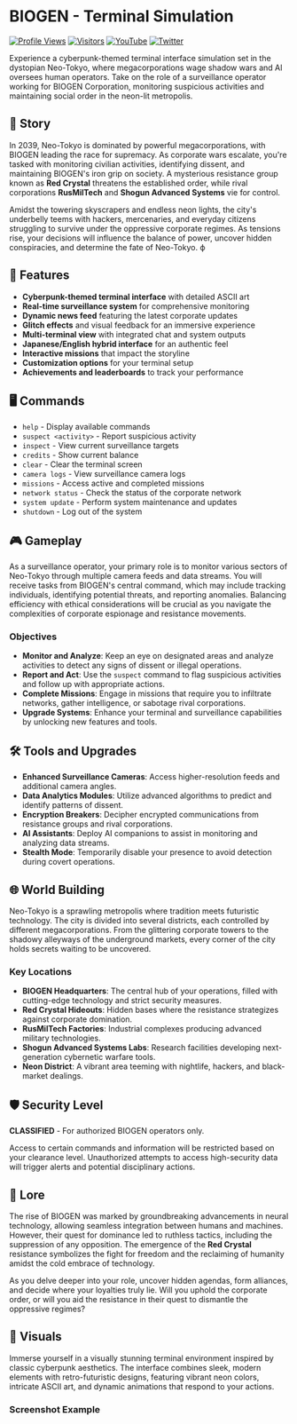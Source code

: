 # BIOGEN - Terminal Simulation

[![Profile Views](https://komarev.com/ghpvc/?username=solrikk&color=blueviolet)](https://github.com/solrikk)
[![Visitors](https://api.visitorbadge.io/api/visitors?path=https%3A%2F%2Fgithub.com%2FSolrikk%2FBIOGEN&label=Views&countColor=%232ccce4)](https://visitorbadge.io/status?path=https%3A%2F%2Fgithub.com%2FSolrikk%2FBIOGEN)
[![YouTube](https://img.shields.io/badge/YouTube-Solrikk-red)](https://www.youtube.com/@Solrikk-qr2oi)
[![Twitter](https://img.shields.io/badge/Twitter-Solrikk-blue)](https://x.com/Solrikk)

Experience a cyberpunk-themed terminal interface simulation set in the dystopian Neo-Tokyo, where megacorporations wage shadow wars and AI oversees human operators. Take on the role of a surveillance operator working for BIOGEN Corporation, monitoring suspicious activities and maintaining social order in the neon-lit metropolis.

## 🌆 Story

In 2039, Neo-Tokyo is dominated by powerful megacorporations, with BIOGEN leading the race for supremacy. As corporate wars escalate, you're tasked with monitoring civilian activities, identifying dissent, and maintaining BIOGEN's iron grip on society. A mysterious resistance group known as **Red Crystal** threatens the established order, while rival corporations **RusMilTech** and **Shogun Advanced Systems** vie for control.

Amidst the towering skyscrapers and endless neon lights, the city's underbelly teems with hackers, mercenaries, and everyday citizens struggling to survive under the oppressive corporate regimes. As tensions rise, your decisions will influence the balance of power, uncover hidden conspiracies, and determine the fate of Neo-Tokyo.
ф
## 🔑 Features

- **Cyberpunk-themed terminal interface** with detailed ASCII art
- **Real-time surveillance system** for comprehensive monitoring
- **Dynamic news feed** featuring the latest corporate updates
- **Glitch effects** and visual feedback for an immersive experience
- **Multi-terminal view** with integrated chat and system outputs
- **Japanese/English hybrid interface** for an authentic feel
- **Interactive missions** that impact the storyline
- **Customization options** for your terminal setup
- **Achievements and leaderboards** to track your performance

## 🖥️ Commands

- `help` - Display available commands
- `suspect <activity>` - Report suspicious activity
- `inspect` - View current surveillance targets
- `credits` - Show current balance
- `clear` - Clear the terminal screen
- `camera logs` - View surveillance camera logs
- `missions` - Access active and completed missions
- `network status` - Check the status of the corporate network
- `system update` - Perform system maintenance and updates
- `shutdown` - Log out of the system

## 🎮 Gameplay

As a surveillance operator, your primary role is to monitor various sectors of Neo-Tokyo through multiple camera feeds and data streams. You will receive tasks from BIOGEN's central command, which may include tracking individuals, identifying potential threats, and reporting anomalies. Balancing efficiency with ethical considerations will be crucial as you navigate the complexities of corporate espionage and resistance movements.

### Objectives

- **Monitor and Analyze**: Keep an eye on designated areas and analyze activities to detect any signs of dissent or illegal operations.
- **Report and Act**: Use the `suspect` command to flag suspicious activities and follow up with appropriate actions.
- **Complete Missions**: Engage in missions that require you to infiltrate networks, gather intelligence, or sabotage rival corporations.
- **Upgrade Systems**: Enhance your terminal and surveillance capabilities by unlocking new features and tools.

## 🛠️ Tools and Upgrades

- **Enhanced Surveillance Cameras**: Access higher-resolution feeds and additional camera angles.
- **Data Analytics Modules**: Utilize advanced algorithms to predict and identify patterns of dissent.
- **Encryption Breakers**: Decipher encrypted communications from resistance groups and rival corporations.
- **AI Assistants**: Deploy AI companions to assist in monitoring and analyzing data streams.
- **Stealth Mode**: Temporarily disable your presence to avoid detection during covert operations.

## 🌐 World Building

Neo-Tokyo is a sprawling metropolis where tradition meets futuristic technology. The city is divided into several districts, each controlled by different megacorporations. From the glittering corporate towers to the shadowy alleyways of the underground markets, every corner of the city holds secrets waiting to be uncovered.

### Key Locations

- **BIOGEN Headquarters**: The central hub of your operations, filled with cutting-edge technology and strict security measures.
- **Red Crystal Hideouts**: Hidden bases where the resistance strategizes against corporate domination.
- **RusMilTech Factories**: Industrial complexes producing advanced military technologies.
- **Shogun Advanced Systems Labs**: Research facilities developing next-generation cybernetic warfare tools.
- **Neon District**: A vibrant area teeming with nightlife, hackers, and black-market dealings.

## 🛡️ Security Level

**CLASSIFIED** - For authorized BIOGEN operators only.

Access to certain commands and information will be restricted based on your clearance level. Unauthorized attempts to access high-security data will trigger alerts and potential disciplinary actions.

## 📜 Lore

The rise of BIOGEN was marked by groundbreaking advancements in neural technology, allowing seamless integration between humans and machines. However, their quest for dominance led to ruthless tactics, including the suppression of any opposition. The emergence of the **Red Crystal** resistance symbolizes the fight for freedom and the reclaiming of humanity amidst the cold embrace of technology.

As you delve deeper into your role, uncover hidden agendas, form alliances, and decide where your loyalties truly lie. Will you uphold the corporate order, or will you aid the resistance in their quest to dismantle the oppressive regimes?

## 🎨 Visuals

Immerse yourself in a visually stunning terminal environment inspired by classic cyberpunk aesthetics. The interface combines sleek, modern elements with retro-futuristic designs, featuring vibrant neon colors, intricate ASCII art, and dynamic animations that respond to your actions.

### Screenshot Example

